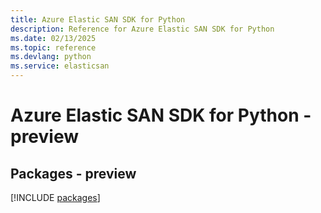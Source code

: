 ```yaml
---
title: Azure Elastic SAN SDK for Python
description: Reference for Azure Elastic SAN SDK for Python
ms.date: 02/13/2025
ms.topic: reference
ms.devlang: python
ms.service: elasticsan
---
```

# Azure Elastic SAN SDK for Python - preview
## Packages - preview
[!INCLUDE [packages](elastic-san-index.md)]